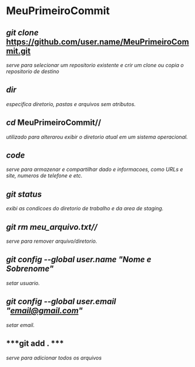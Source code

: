 # MeuPrimeiroCommit
## ***git clone*** https://github.com/user.name/MeuPrimeiroCommit.git 
_serve para selecionar um repositorio existente e crir um clone ou copia o repositorio de destino_
## ***dir***  
 _especifica diretorio, pastas e arquivos sem atributos._
## ***cd*** MeuPrimeiroCommit//  
_utilizado para alterarou exibir o diretorio atual em um sistema operacional._
## ***code*** 
_serve para armazenar e compartilhar dado e informacoes, como URLs e site, numeros de telefone e etc._
## ***git status***
_exibi as condicoes do diretorio de trabalho e da area de staging._
## ***git rm meu_arquivo.txt//*** 
_serve para remover arquivo/diretorio._
## ***git config --global user.name "Nome e Sobrenome"*** 
_setar usuario._
## ***git config --global user.email "email@gmail.com"*** 
_setar email._
## ***git add . ***
_serve para adicionar todos os arquivos_

